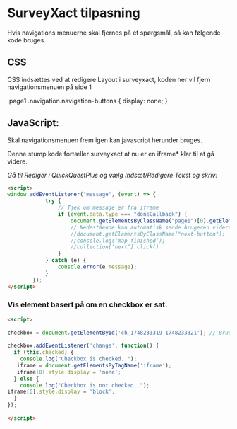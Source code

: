 
# SurveyXact tilpasning

Hvis navigations menuerne skal fjernes på et spørgsmål, så kan følgende kode bruges.


## CSS
CSS indsættes ved at redigere Layout i surveyxact, koden her vil fjern navigationsmenuen på side 1

.page1 .navigation.navigation-buttons {
display: none;
}

## JavaScript:

Skal navigationsmenuen frem igen kan javascript herunder bruges.

Denne stump kode fortæller surveyxact at nu er en iframe* klar til at gå videre.

_Gå til Rediger i QuickQuestPlus og vælg Indsæt/Redigere Tekst og skriv:_

```html
<script>
window.addEventListener("message", (event) => {
            try {
                // Tjek om message er fra iframe
                if (event.data.type === "doneCallback") {
                    document.getElementsByClassName("page1")[0].getElementsByClassName("navigation-buttons")[0].style.display = "flex";
                    // Nedestående kan automatisk sende brugeren videre, hvis det er ukommenteret.
                    //document.getElementsByClassName("next-button");
                    //console.log(‘map finished’);
                    //collection[‘next’].click()
                }
            } catch (e) {
                console.error(e.message);
            }
        });
</script>
```


### Vis element basert på om en checkbox er sat.
```html
<script>
 
checkbox = document.getElementById('ch_1748233319-1748233321'); // Brug her id for checkboxen der skal overvåges!
 
checkbox.addEventListener('change', function() {
  if (this.checked) {
    console.log("Checkbox is checked..");
   iframe = document.getElementsByTagName('iframe');
   iframe[0].style.display = 'none';
  } else {
    console.log("Checkbox is not checked..");
iframe[0].style.display = 'block';
  }
});
 
</script>
